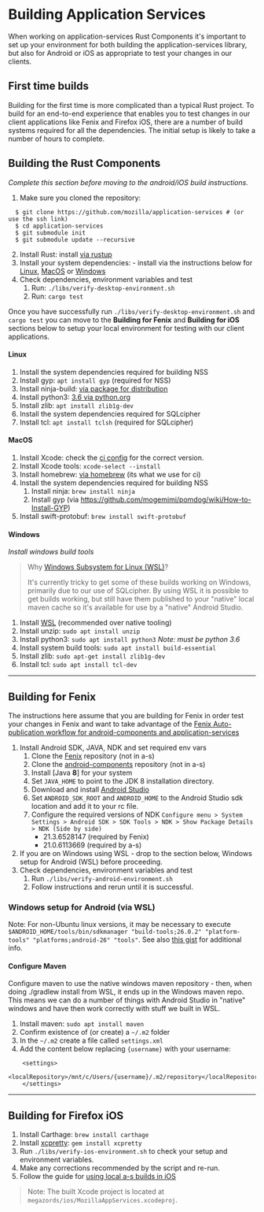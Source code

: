 # Building Application Services

When working on application-services Rust Components it's important to set up your environment for both building the application-services library, but also for Android or iOS as appropriate to test your changes in our clients.

## First time builds

Building for the first time is more complicated than a typical Rust project.
To build for an end-to-end experience that enables you to test changes in our
client applications like Fenix and Firefox iOS, there are a number of build
systems required for all the dependencies. The initial setup is likely to take
a number of hours to complete.


## Building the Rust Components

*Complete this section before moving to the android/iOS build instructions.*
1. Make sure you cloned the repository:
  ```shell
    $ git clone https://github.com/mozilla/application-services # (or use the ssh link)
    $ cd application-services
    $ git submodule init
    $ git submodule update --recursive
  ```
2. Install Rust: install [via rustup](https://www.rust-lang.org/tools/install)
3. Install your system dependencies: - install via the instructions below for [Linux](building.md#linux), [MacOS](building.md#macos) or [Windows](building.md#windows)
4. Check dependencies, environment variables and test
   1. Run: `./libs/verify-desktop-environment.sh`
   1. Run: `cargo test`

Once you have successfully run `./libs/verify-desktop-environment.sh` and `cargo test` you can move to the **Building for Fenix** and **Building for iOS** sections below to setup your local environment for testing with our client applications.


#### Linux
1. Install the system dependencies required for building NSS
  1. Install gyp: `apt install gyp` (required for NSS)
  1. Install ninja-build: [via package for distribution](https://github.com/ninja-build/ninja/wiki/Pre-built-Ninja-packages#package-managers)
  1. Install python3: [3.6 via python.org](https://docs.python.org/3/using/unix.html)
  1. Install zlib: `apt install zlib1g-dev`
1. Install the system dependencies required for SQLcipher
  1. Install tcl: `apt install tclsh` (required for SQLcipher)


#### MacOS
1. Install Xcode: check the [ci config](../.circleci/config.yml) for the correct
version.
1. Install Xcode tools: `xcode-select --install`
1. Install homebrew: [via homebrew](https://brew.sh/) (its what we use for ci)
1. Install the system dependencies required for building NSS
    1. Install ninja: `brew install ninja`
    1. Install gyp (via https://github.com/mogemimi/pomdog/wiki/How-to-Install-GYP)
1. Install swift-protobuf: `brew install swift-protobuf`


#### Windows
*Install windows build tools*

> Why [Windows Subsystem for Linux (WSL)](https://docs.microsoft.com/en-us/windows/wsl/about)?
>
> It's currently tricky to get some of these builds working on Windows, primarily due to our use of SQLcipher. By using WSL it is possible to get builds working, but still have them published to your "native" local maven cache so it's available for use by a "native" Android Studio.

1. Install [WSL](https://docs.microsoft.com/en-us/windows/wsl/about) (recommended over native tooling)
1. Install unzip: `sudo apt install unzip`
1. Install python3: `sudo apt install python3` *Note: must be python 3.6*
1. Install system build tools: `sudo apt install build-essential`
1. Install zlib: `sudo apt-get install zlib1g-dev`
1. Install tcl: `sudo apt install tcl-dev`

---

## Building for Fenix
The instructions here assume that you are building for Fenix in order test your changes in Fenix and want to take advantage of the
[Fenix Auto-publication workflow for android-components and application-services](https://github.com/mozilla-mobile/fenix/#auto-publication-workflow-for-android-components-and-application-services)

1. Install Android SDK, JAVA, NDK and set required env vars
   1. Clone the [Fenix](https://github.com/mozilla-mobile/fenix/) repository (not in a-s)
   1. Clone the [android-components](https://github.com/mozilla-mobile/android-components/) repository (not in a-s)
   1. Install [Java **8**] for your system
   1. Set `JAVA_HOME` to point to the JDK 8 installation directory.
   1. Download and install [Android Studio](https://developer.android.com/studio/#downloads)
   1. Set `ANDROID_SDK_ROOT` and `ANDROID_HOME` to the Android Studio sdk location and add it to your rc file.
   1. Configure the required versions of NDK
  `Configure menu > System Settings > Android SDK > SDK Tools > NDK > Show Package Details > NDK (Side by side)`
        - 21.3.6528147 (required by Fenix)
        - 21.0.6113669 (required by a-s)
1. If you are on Windows using WSL - drop to the section below, Windows setup
for Android (WSL) before proceeding.
1. Check dependencies, environment variables and test
   1. Run `./libs/verify-android-environment.sh`
   2. Follow instructions and rerun until it is successful.


### Windows setup for Android (via WSL)

Note: For non-Ubuntu linux versions, it may be necessary to execute `$ANDROID_HOME/tools/bin/sdkmanager "build-tools;26.0.2" "platform-tools" "platforms;android-26" "tools"`. See also [this gist](https://gist.github.com/fdmnio/fd42caec2e5a7e93e12943376373b7d0) for additional info.

#### Configure Maven

Configure maven to use the native windows maven repository - then, when doing ./gradlew install from WSL, it ends up in the Windows maven repo. This means we can do a number of things with Android Studio in "native" windows and have then work correctly with stuff we built in WSL.

1. Install maven: `sudo apt install maven`
1. Confirm existence of (or create) a `~/.m2` folder
1. In the `~/.m2` create a file called `settings.xml`
1. Add the content below replacing `{username}` with your username:
```
    <settings>
      <localRepository>/mnt/c/Users/{username}/.m2/repository</localRepository>
    </settings>
```
---

## Building for Firefox iOS

1. Install Carthage: `brew install carthage`
1. Install [xcpretty](https://github.com/xcpretty/xcpretty#installation): `gem install xcpretty`
1. Run `./libs/verify-ios-environment.sh` to check your setup and environment
variables.  
1. Make any corrections recommended by the script and re-run.
1. Follow the guide for [using local a-s builds in iOS](https://github.com/mozilla/application-services/blob/main/docs/howtos/locally-published-components-in-ios.md#using-locally-published-components-in-firefox-for-ios)

> Note: The built Xcode project is located at `megazords/ios/MozillaAppServices.xcodeproj`.
